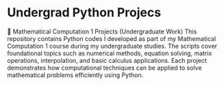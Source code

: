 # Undergrad Python Projecs

📘 Mathematical Computation 1 Projects (Undergraduate Work)
This repository contains Python codes I developed as part of my Mathematical Computation 1 course during my undergraduate studies. The scripts cover foundational topics such as numerical methods, equation solving, matrix operations, interpolation, and basic calculus applications. Each project demonstrates how computational techniques can be applied to solve mathematical problems efficiently using Python.
